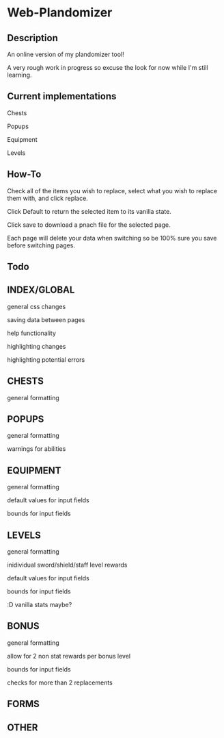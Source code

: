 # Web-Plandomizer

## Description

An online version of my plandomizer tool!

A very rough work in progress so excuse the look for now while I'm still learning.

## Current implementations

Chests

Popups

Equipment

Levels

## How-To

Check all of the items you wish to replace, select what you wish to replace them with, and click replace.

Click Default to return the selected item to its vanilla state.

Click save to download a pnach file for the selected page.

Each page will delete your data when switching so be 100% sure you save before switching pages.

## Todo

INDEX/GLOBAL
--
general css changes

saving data between pages

help functionality

highlighting changes

highlighting potential errors

CHESTS
--
general formatting

POPUPS
--
general formatting

warnings for abilities

EQUIPMENT
--
general formatting

default values for input fields

bounds for input fields

LEVELS
--
general formatting

inidividual sword/shield/staff level rewards

default values for input fields

bounds for input fields

:D vanilla stats maybe?

BONUS
--
general formatting

allow for 2 non stat rewards per bonus level

bounds for input fields

checks for more than 2 replacements

FORMS
--
OTHER
--
